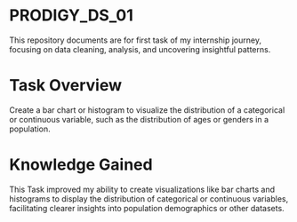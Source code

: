 # PRODIGY_DS_01
This repository documents are for first task of my internship journey, focusing on data cleaning, analysis, and uncovering insightful patterns.

# Task Overview
Create a bar chart or histogram to visualize the distribution of a categorical or continuous variable, such as the distribution of ages or genders in a population.

# Knowledge Gained
This Task improved my ability to create visualizations like bar charts and histograms to display the distribution of categorical or continuous variables, facilitating clearer insights into population demographics or other datasets.
